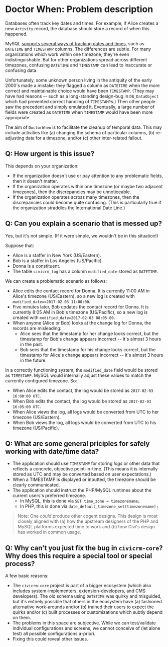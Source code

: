 # Doctor When: Problem description

Databases often track key dates and times.  For example, if Alice creates a new `Activity` record, the database should store a record of when this
happened.

MySQL [supports several ways of tracking dates and times](https://dev.mysql.com/doc/refman/5.7/en/date-and-time-types.html), such as `DATETIME` and
`TIMESTAMP` columns.  The differences are subtle.  For many organizations which work within one timezone, they're even indistinguishable.  But for
other organizations spread across different timezones, confusing `DATETIME` and `TIMESTAMP` can lead to inaccurate or confusing data.

Unfortunately, some unknown person living in the antiquity of the early 2000's made a mistake: they flagged a column as `DATETIME` when the more
correct and maintainable choice would have been `TIMESTAMP`.  (They may have had reasons -- such as a long-standing design-bug in `DB_DataObject`
which had prevented correct handling of `TIMESTAMP`s.) Then other people saw the precedent and simply emulated it.  Eventually, a large number
of fields were created as `DATETIME` when `TIMESTAMP` would have been more appropriate.

The aim of `DoctorWhen` is to facilitate the cleanup of temporal data.  This may include activities like (a) changing the schema of particular
columns, (b) re-adjusting data for a timezone, and/or (c) other inter-related fallout.

## Q: How urgent is this issue?

This depends on your organization:

 * If the organization doesn't use or pay attention to any problematic fields, then it doesn't matter.
 * If the organization operates within one timezone (or maybe two adjacent timezones), then the discrepancies
   may be unnoticeable.
 * If the organization operates across many timezones, then the discrepancies could become quite confusing.
   (This is particularly true if the organization straddles the International Date Line.)

## Q: Can you explain a scenario that is messed up?

Yes, but it's not simple. (If it were simple, we wouldn't be in this situation!)

Suppose that:

 * Alice is a staffer in New York (US/Eastern).
 * Bob is a staffer in Los Angeles (US/Pacific).
 * Donna is a constituent.
 * The table `civicrm_log` has a column `modified_date` stored as `DATETIME`.

We can create a problematic scenario as follows:

 * Alice edits the contact record for Donna. It is currently 11:00 AM in Alice's timezone (US/Eastern), so a new log is created with `modified_date==2017-02-03 11:00:00`.
 * Five minutes later, Bob updates the contact record for Donna. It is currently 8:05 AM in Bob's timezone (US/Pacific), so a new log is created with `modified_date=2017-02-03 08:05:00`.
 * When anyone (Alice or Bob) looks at the change log for Donna, the records are misleading:
    * Alice sees that the timestamp for her change looks correct, but the timestamp
      for Bob's change appears incorrect -- it's almost 3 hours in the past.
    * Bob sees that the timestamp for his change looks correct, but the timestamp
      for Alice's change appears incorrect -- it's almost 3 hours in the future.

In a correctly functioning system, the `modified_date` field would be stored as `TIMESTAMP`.  MySQL would internally adjust these values to match the
currently configured timezone.  So:

 * When Alice edits the contact, the log would be stored as `2017-02-03 16:00:00 UTC`.
 * When Bob edits the contact, the log would be stored as `2017-02-03 16:05:00 UTC`.
 * When Alice views the log, all logs would be converted from UTC to her timezone (US/Eastern).
 * When Bob views the log, all logs would be converted from UTC to his timezone (US/Pacific).

## Q: What are some general priciples for safely working with date/time data?

 * The application should use `TIMESTAMP` for storing *logs* or other data that reflects a concrete, objective point-in-time. (This means it is
   internally stored as UTC and may be converted based on user expectations.)
 * When a TIMESTAMP is displayed or inputted, the timezone should be clearly communicated.
 * The application should instruct the PHP/MySQL runtimes about the current users's preferred timezone. 
   * In MySQL, this is done via `SET time_zone = timezonename;`
   * In PHP, this is done via `date_default_timezone_set(timezonename);`

> Note: One *could* produce other cogent designs.  This design is most closely aligned with (a) how the upstream designers of the PHP and MySQL
> platforms expected time to work and (b) how Civi's design has worked in common usage.

## Q: Why can't you just fix the bug in `civicrm-core`? Why does this require a special tool or special process?

A few basic reasons:

 * The `civicrm-core` project is part of a bigger ecosystem (which also includes system-implementers, extension-developers, and CMS developers).  The
   old schema using `DATETIME` was quirky and misguided, but it's entirely possible that others in the ecosystem have (a) fashioned alternative
   work-arounds and/or (b) trained their users to expect the quirks and/or (c) built processes or customizations which subtly depend on them.
 * The problems in this space are subjective.  While we can test/validate individual configurations and screens, we cannot conceive of (let alone
   test) all possible configurations a-priori.
 * Fixing this could reveal other issues.
